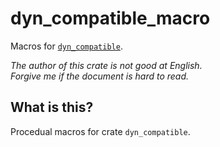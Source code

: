 dyn_compatible_macro
===

Macros for [`dyn_compatible`](../README.md).

*The author of this crate is not good at English.*  
*Forgive me if the document is hard to read.*

## What is this?

Procedual macros for crate `dyn_compatible`.
